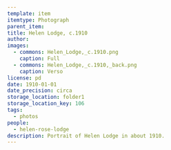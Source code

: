 ```yaml
---
template: item
itemtype: Photograph
parent_item: 
title: Helen Lodge, c.1910
author: 
images:
  - commons: Helen_Lodge,_c.1910.png
    caption: Full
  - commons: Helen_Lodge,_c.1910,_back.png
    caption: Verso
license: pd
date: 1910-01-01
date_precision: circa
storage_location: folder1
storage_location_key: 106
tags:
  - photos
people:
  - helen-rose-lodge
description: Portrait of Helen Lodge in about 1910.
---
```

